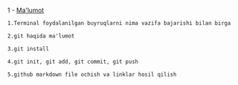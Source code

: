 1 - <a href="https://uz.wikipedia.org/wiki/GitHub">Ma'lumot</a>

```html
1.Terminal foydalanilgan buyruqlarni nima vazifa bajarishi bilan birga yod olish

2.git haqida ma'lumot

3.git install

4.git init, git add, git commit, git push

5.github markdown file ochish va linklar hosil qilish
```